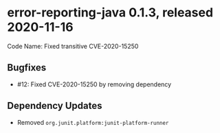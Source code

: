 # error-reporting-java 0.1.3, released 2020-11-16

Code Name: Fixed transitive CVE-2020-15250

## Bugfixes

* #12: Fixed CVE-2020-15250 by removing dependency

## Dependency Updates

* Removed `org.junit.platform:junit-platform-runner`
